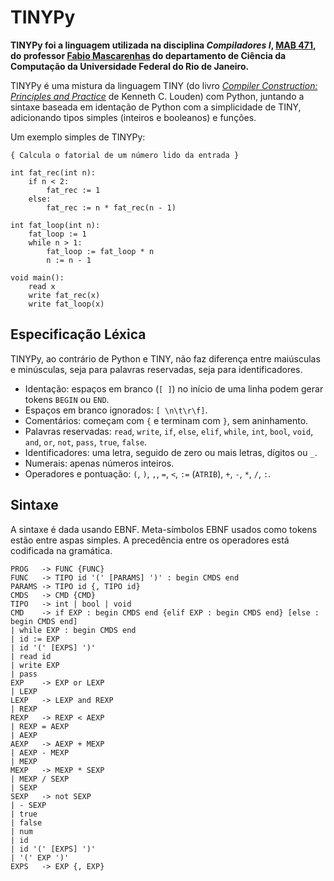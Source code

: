 # TINYPy

**TINYPy foi a linguagem utilizada na disciplina *Compiladores I*, [MAB 471](http://www.dcc.ufrj.br/~fabiom/comp), do professor [Fabio Mascarenhas](http://www.dcc.ufrj.br/~fabiom) do departamento de Ciência da Computação da Universidade Federal do Rio de Janeiro.**

TINYPy é uma mistura da linguagem TINY (do livro [*Compiler Construction: Principles and Practice*]() de Kenneth C. Louden) com Python, juntando a sintaxe baseada em identação de Python com a simplicidade de TINY, adicionando tipos simples (inteiros e booleanos) e funções.

Um exemplo simples de TINYPy:

    { Calcula o fatorial de um número lido da entrada }

    int fat_rec(int n):
        if n < 2:
            fat_rec := 1
        else:
            fat_rec := n * fat_rec(n - 1)

    int fat_loop(int n):
        fat_loop := 1
        while n > 1:
            fat_loop := fat_loop * n
            n := n - 1

    void main():
        read x
        write fat_rec(x)
        write fat_loop(x)

## Especificação Léxica

TINYPy, ao contrário de Python e TINY, não faz diferença entre maiúsculas e minúsculas, seja para palavras reservadas, seja para identificadores.

* Identação: espaços em branco (`[ ]`) no início de uma linha podem gerar tokens `BEGIN` ou `END`.
* Espaços em branco ignorados: `[ \n\t\r\f]`.
* Comentários: começam com `{` e terminam com `}`, sem aninhamento.
* Palavras reservadas: `read`, `write`, `if`, `else`, `elif`, `while`, `int`, `bool`, `void`, `and`, `or`, `not`, `pass`, `true`, `false`.
* Identificadores: uma letra, seguido de zero ou mais letras, dígitos ou `_`.
* Numerais: apenas números inteiros.
* Operadores e pontuação: `(`, `)`, `,`, `=`, `<`, `:=` (`ATRIB`), `+`, `-`, `*`, `/`, `:`.

## Sintaxe

A sintaxe é dada usando EBNF. Meta-símbolos EBNF usados como tokens estão entre aspas simples. A precedência entre os operadores está codificada na gramática.

```
PROG   -> FUNC {FUNC}
FUNC   -> TIPO id '(' [PARAMS] ')' : begin CMDS end
PARAMS -> TIPO id {, TIPO id}
CMDS   -> CMD {CMD}
TIPO   -> int | bool | void
CMD    -> if EXP : begin CMDS end {elif EXP : begin CMDS end} [else : begin CMDS end]
| while EXP : begin CMDS end
| id := EXP
| id '(' [EXPS] ')'
| read id
| write EXP
| pass
EXP    -> EXP or LEXP
| LEXP
LEXP   -> LEXP and REXP
| REXP
REXP   -> REXP < AEXP
| REXP = AEXP
| AEXP
AEXP   -> AEXP + MEXP
| AEXP - MEXP
| MEXP
MEXP   -> MEXP * SEXP
| MEXP / SEXP
| SEXP
SEXP   -> not SEXP
| - SEXP
| true
| false
| num
| id
| id '(' [EXPS] ')'
| '(' EXP ')'
EXPS   -> EXP {, EXP}
```
